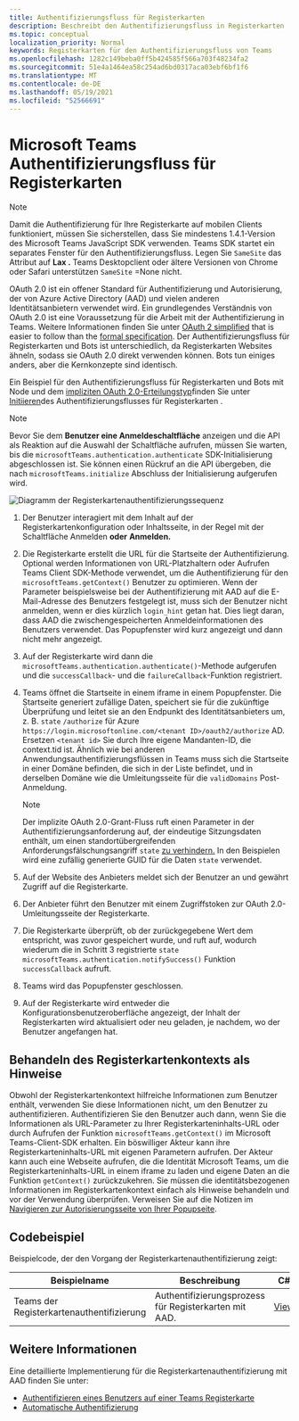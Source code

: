 ```yaml
---
title: Authentifizierungsfluss für Registerkarten
description: Beschreibt den Authentifizierungsfluss in Registerkarten
ms.topic: conceptual
localization_priority: Normal
keywords: Registerkarten für den Authentifizierungsfluss von Teams
ms.openlocfilehash: 1282c149beba0ff5b424585f566a703f48234fa2
ms.sourcegitcommit: 51e4a1464ea58c254ad6bd0317aca03ebf6bf1f6
ms.translationtype: MT
ms.contentlocale: de-DE
ms.lasthandoff: 05/19/2021
ms.locfileid: "52566691"
---
```

# <a name="microsoft-teams-authentication-flow-for-tabs"></a>Microsoft Teams Authentifizierungsfluss für Registerkarten

> [!NOTE]
> Damit die Authentifizierung für Ihre Registerkarte auf mobilen Clients funktioniert, müssen Sie sicherstellen, dass Sie mindestens 1.4.1-Version des Microsoft Teams JavaScript SDK verwenden.
> Teams SDK startet ein separates Fenster für den Authentifizierungsfluss. Legen Sie `SameSite` das Attribut auf **Lax .** Teams Desktopclient oder ältere Versionen von Chrome oder Safari unterstützen `SameSite` =None nicht.

OAuth 2.0 ist ein offener Standard für Authentifizierung und Autorisierung, der von Azure Active Directory (AAD) und vielen anderen Identitätsanbietern verwendet wird. Ein grundlegendes Verständnis von OAuth 2.0 ist eine Voraussetzung für die Arbeit mit der Authentifizierung in Teams. Weitere Informationen finden Sie unter [OAuth 2 simplified](https://aaronparecki.com/oauth-2-simplified/) that is easier to follow than the [formal specification](https://oauth.net/2/). Der Authentifizierungsfluss für Registerkarten und Bots ist unterschiedlich, da Registerkarten Websites ähneln, sodass sie OAuth 2.0 direkt verwenden können. Bots tun einiges anders, aber die Kernkonzepte sind identisch.

Ein Beispiel für den Authentifizierungsfluss für Registerkarten und Bots mit Node und dem [impliziten OAuth 2.0-Erteilungstyp](https://oauth.net/2/grant-types/implicit/)finden Sie unter [Initiieren](~/tabs/how-to/authentication/auth-tab-aad.md#initiate-authentication-flow)des Authentifizierungsflusses für Registerkarten .

> [!NOTE]
> Bevor Sie dem **Benutzer eine Anmeldeschaltfläche** anzeigen und die API als Reaktion auf die Auswahl der Schaltfläche aufrufen, müssen Sie warten, bis die `microsoftTeams.authentication.authenticate` SDK-Initialisierung abgeschlossen ist. Sie können einen Rückruf an die API übergeben, die nach `microsoftTeams.initialize` Abschluss der Initialisierung aufgerufen wird.

![Diagramm der Registerkartenauthentifizierungssequenz](~/assets/images/authentication/tab_auth_sequence_diagram.png)

1. Der Benutzer interagiert mit dem Inhalt auf der Registerkartenkonfiguration oder Inhaltsseite, in der Regel mit der Schaltfläche Anmelden **oder** **Anmelden.**
2. Die Registerkarte erstellt die URL für die Startseite der Authentifizierung. Optional werden Informationen von URL-Platzhaltern oder Aufrufen Teams Client SDK-Methode verwendet, um die Authentifizierung für den `microsoftTeams.getContext()` Benutzer zu optimieren. Wenn der Parameter beispielsweise bei der Authentifizierung mit AAD auf die E-Mail-Adresse des Benutzers festgelegt ist, muss sich der Benutzer nicht anmelden, wenn er dies kürzlich `login_hint` getan hat. Dies liegt daran, dass AAD die zwischengespeicherten Anmeldeinformationen des Benutzers verwendet. Das Popupfenster wird kurz angezeigt und dann nicht mehr angezeigt.
3. Auf der Registerkarte wird dann die `microsoftTeams.authentication.authenticate()`-Methode aufgerufen und die `successCallback`- und die `failureCallback`-Funktion registriert.
4. Teams öffnet die Startseite in einem iframe in einem Popupfenster. Die Startseite generiert zufällige Daten, speichert sie für die zukünftige Überprüfung und leitet sie an den Endpunkt des Identitätsanbieters um, z. B. `state` `/authorize` für Azure `https://login.microsoftonline.com/<tenant ID>/oauth2/authorize` AD. Ersetzen `<tenant id>` Sie durch Ihre eigene Mandanten-ID, die context.tid ist.
Ähnlich wie bei anderen Anwendungsauthentifizierungsflüssen in Teams muss sich die Startseite in einer Domäne befinden, die sich in der Liste befindet, und in derselben Domäne wie die Umleitungsseite für die `validDomains` Post-Anmeldung.

    > [!NOTE]
    > Der implizite OAuth 2.0-Grant-Fluss ruft einen Parameter in der Authentifizierungsanforderung auf, der eindeutige Sitzungsdaten enthält, um einen standortübergreifenden Anforderungsfälschungsangriff `state` [zu verhindern.](https://en.wikipedia.org/wiki/Cross-site_request_forgery) In den Beispielen wird eine zufällig generierte GUID für die Daten `state` verwendet.

5. Auf der Website des Anbieters meldet sich der Benutzer an und gewährt Zugriff auf die Registerkarte.
6. Der Anbieter führt den Benutzer mit einem Zugriffstoken zur OAuth 2.0-Umleitungsseite der Registerkarte.
7. Die Registerkarte überprüft, ob der zurückgegebene Wert dem entspricht, was zuvor gespeichert wurde, und ruft auf, wodurch wiederum die in Schritt 3 registrierte `state` `microsoftTeams.authentication.notifySuccess()` Funktion `successCallback` aufruft.
8. Teams wird das Popupfenster geschlossen.
9. Auf der Registerkarte wird entweder die Konfigurationsbenutzeroberfläche angezeigt, der Inhalt der Registerkarten wird aktualisiert oder neu geladen, je nachdem, wo der Benutzer angefangen hat.

## <a name="treat-tab-context-as-hints"></a>Behandeln des Registerkartenkontexts als Hinweise

Obwohl der Registerkartenkontext hilfreiche Informationen zum Benutzer enthält, verwenden Sie diese Informationen nicht, um den Benutzer zu authentifizieren. Authentifizieren Sie den Benutzer auch dann, wenn Sie die Informationen als URL-Parameter zu Ihrer Registerkarteninhalts-URL oder durch Aufrufen der Funktion `microsoftTeams.getContext()` im Microsoft Teams-Client-SDK erhalten. Ein böswilliger Akteur kann ihre Registerkarteninhalts-URL mit eigenen Parametern aufrufen. Der Akteur kann auch eine Webseite aufrufen, die die Identität Microsoft Teams, um die Registerkarteninhalts-URL in einem iframe zu laden und eigene Daten an die Funktion `getContext()` zurückzukehren. Sie müssen die identitätsbezogenen Informationen im Registerkartenkontext einfach als Hinweise behandeln und vor der Verwendung überprüfen. Verweisen Sie auf die Notizen im [Navigieren zur Autorisierungsseite von Ihrer Popupseite](~/tabs/how-to/authentication/auth-tab-aad.md#navigate-to-the-authorization-page-from-your-popup-page).

## <a name="code-sample"></a>Codebeispiel

Beispielcode, der den Vorgang der Registerkartenauthentifizierung zeigt:

| **Beispielname** | **Beschreibung** | **C#** | **Node.js** |
|-----------------|-----------------|-------------|------------|
| Teams der Registerkartenauthentifizierung | Authentifizierungsprozess für Registerkarten mit AAD. | [View](https://github.com/OfficeDev/Microsoft-Teams-Samples/tree/main/samples/app-complete-sample/csharp) | [View](https://github.com/OfficeDev/Microsoft-Teams-Samples/tree/main/samples/app-complete-sample/nodejs) |

## <a name="more-details"></a>Weitere Informationen

Eine detaillierte Implementierung für die Registerkartenauthentifizierung mit AAD finden Sie unter:

* [Authentifizieren eines Benutzers auf einer Teams Registerkarte](~/tabs/how-to/authentication/auth-tab-AAD.md)
* [Automatische Authentifizierung](~/tabs/how-to/authentication/auth-silent-AAD.md)
